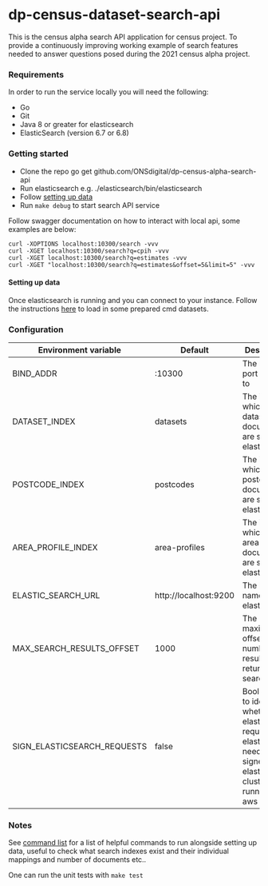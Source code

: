 # dp-census-dataset-search-api

This is the census alpha search API application for census project. To provide a continuously improving working example of search features needed to answer questions posed during the 2021 census alpha project.

### Requirements

In order to run the service locally you will need the following:

- Go
- Git
- Java 8 or greater for elasticsearch
- ElasticSearch (version 6.7 or 6.8)

### Getting started

- Clone the repo go get github.com/ONSdigital/dp-census-alpha-search-api
- Run elasticsearch e.g. ./elasticsearch<version>/bin/elasticsearch
- Follow [setting up data](#setting-up-data)
- Run `make debug` to start search API service

Follow swagger documentation on how to interact with local api, some examples are below:

```
curl -XOPTIONS localhost:10300/search -vvv
curl -XGET localhost:10300/search?q=cpih -vvv
curl -XGET localhost:10300/search?q=estimates -vvv
curl -XGET "localhost:10300/search?q=estimates&offset=5&limit=5" -vvv
```

#### Setting up data

Once elasticsearch is running and you can connect to your instance. Follow the instructions [here](scripts/README.md) to load in some prepared cmd datasets.

### Configuration

| Environment variable        | Default               | Description
| --------------------------- | --------------------- | -----------
| BIND_ADDR                   | :10300                | The host and port to bind to |
| DATASET_INDEX               | datasets              | The index in which the dataset documents are stored in elasticsearch |
| POSTCODE_INDEX              | postcodes             | The index in which the postcode documents are stored in elasticsearch |
| AREA_PROFILE_INDEX          | area-profiles         | The index in which the area profile documents are stored in elasticsearch |
| ELASTIC_SEARCH_URL          | http://localhost:9200 | The host name for elasticsearch |
| MAX_SEARCH_RESULTS_OFFSET   | 1000                  | The maximum offset for the number of results returned by search query |
| SIGN_ELASTICSEARCH_REQUESTS | false                 | Boolean flag to identify whether elasticsearch requests via elastic API need to be signed if elasticsearch cluster is running in aws |

### Notes

See [command list](COMMANDS.md) for a list of helpful commands to run alongside setting up data, useful to check what search indexes exist and their individual mappings and number of documents etc..

One can run the unit tests with `make test`
